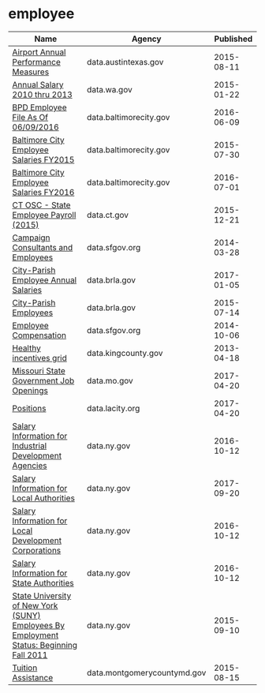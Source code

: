 # employee

Name | Agency | Published
---- | ---- | ---------
[Airport Annual Performance Measures](../datasets/x4vz-3xdy.md) | data.austintexas.gov | 2015-08-11
[Annual Salary 2010 thru 2013](../datasets/y3ds-rkew.md) | data.wa.gov | 2015-01-22
[BPD Employee File As Of 06/09/2016](../datasets/84yu-nmcy.md) | data.baltimorecity.gov | 2016-06-09
[Baltimore City Employee Salaries FY2015](../datasets/nsfe-bg53.md) | data.baltimorecity.gov | 2015-07-30
[Baltimore City Employee Salaries FY2016](../datasets/65ac-s4v5.md) | data.baltimorecity.gov | 2016-07-01
[CT OSC - State Employee Payroll (2015)](../datasets/fgmk-ht2c.md) | data.ct.gov | 2015-12-21
[Campaign Consultants and Employees](../datasets/8n8d-ry79.md) | data.sfgov.org | 2014-03-28
[City-Parish Employee Annual Salaries](../datasets/g5c2-myyj.md) | data.brla.gov | 2017-01-05
[City-Parish Employees](../datasets/gyhq-w3h3.md) | data.brla.gov | 2015-07-14
[Employee Compensation](../datasets/88g8-5mnd.md) | data.sfgov.org | 2014-10-06
[Healthy incentives grid](../datasets/5kqr-fnk9.md) | data.kingcounty.gov | 2013-04-18
[Missouri State Government Job Openings](../datasets/83mm-j7ms.md) | data.mo.gov | 2017-04-20
[Positions](../datasets/46qe-t7np.md) | data.lacity.org | 2017-04-20
[Salary Information for Industrial Development Agencies](../datasets/9yx9-29p4.md) | data.ny.gov | 2016-10-12
[Salary Information for Local Authorities](../datasets/fx93-cifz.md) | data.ny.gov | 2017-09-20
[Salary Information for Local Development Corporations](../datasets/wryv-rizw.md) | data.ny.gov | 2016-10-12
[Salary Information for State Authorities](../datasets/unag-2p27.md) | data.ny.gov | 2016-10-12
[State University of New York (SUNY) Employees By Employment Status: Beginning Fall 2011](../datasets/r7v3-sp8n.md) | data.ny.gov | 2015-09-10
[Tuition Assistance](../datasets/p7z5-tjrz.md) | data.montgomerycountymd.gov | 2015-08-15

